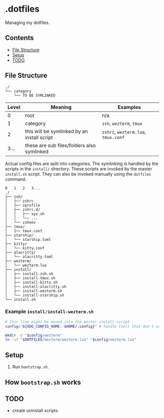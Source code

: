 # .dotfiles

Managing my dotfiles.

<!--toc:ignore-->

## Contents

<!--toc:start-->

- [File Structure](#file-structure)
- [Setup](#setup)
- [TODO](#todo)
<!--toc:end-->

## File Structure

```text
./
└── category
    └── TO BE SYMLINKED
```

<!-- markdownlint-disable MD013 -->

| Level | Meaning                                     | Examples                            |
| ----- | ------------------------------------------- | ----------------------------------- |
| 0     | root                                        | n/a                                 |
| 1     | category                                    | `zsh`, `wezterm`, `tmux`            |
| 2     | this will be symlinked by an install script | `zshrc`, `wezterm.lua`, `tmux.conf` |
| 3...  | these are sub files/folders also symlinked  |                                     |

<!-- markdownlint-restore -->

Actual config files are split into categories. The symlinking is handled by the
scripts in the `install/` directory. These scripts are invoked by the master `install.sh`
script. They can also be invoked manually using the `dotfiles` command.

```text
0   1   2   3...
./
├── zsh/
│   ├── zshrc
│   ├── zprofile
│   ├── zshrc.d/
│   │   ├── xyz.sh
│   │   └── ...
│   └── zshenv
├── tmux/
│   ├── tmux.conf
├── starship/
│   └── starship.toml
├── kitty/
│   └── kitty.conf
├── alacritty/
│   └── alacritty.toml
├── wezterm/
│   └── wezterm.lua
├── install/
│   ├── install-zsh.sh
│   ├── install-tmux.sh
│   ├── install-kitty.sh
│   ├── install-alacritty.sh
│   ├── install-wezterm.sh
│   └── install-starship.sh
└── install.sh
```

<!--toc:ignore-->

### Example `install/install-wezterm.sh`

```sh
# this line might be moved into the master install script
config="${XDG_CONFIG_HOME:-$HOME/.config}" # handle tools that don't support xdg

mkdir -p "$config/wezterm"
ln -sf "$DOTFILES/wezterm/wezterm.lua" "$config/wezterm.lua"
```

## Setup

1. Run `bootstrap.sh`.

<!--toc:ignore-->

## How `bootstrap.sh` works

<!--TODO: finish writing `bootstrap.sh` and explain it here-->

<!--TODO: all planned todos-->

## TODO

- create uninstall scripts
